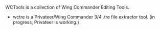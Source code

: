 WCTools is a collection of Wing Commander Editing Tools.
- wctre is a Privateer/Wing Commander 3/4 .tre file extractor tool. (in progress, Privateer is working.)
